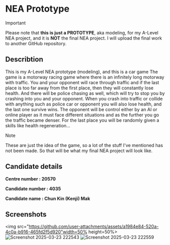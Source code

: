 # NEA Prototype

> [!IMPORTANT]  
> Please note that **this is just a PROTOTYPE**, aka modeling, for my A-Level NEA project, and it is **NOT** the final NEA project. I will upload the final work to another GitHub repository.

## Describtion

This is my A-Level NEA prototype (modeling), and this is a car game 
The game is a motorway racing game where there is an infinitely long motorway with traffic. You and your opponent will race through traffic and if the last place is too far away from the first place, then they will constantly lose health. And there will be police chasing as well, which will try to stop you by crashing into you and your opponent. When you crash into traffic or collide with anything such as police car or opponent you will also lose health, and the last one survive wins. The opponent will be control either by an AI or online player as it must face different situations and as the further you go the traffic became denser. For the last place you will be randomly given a skills like health regeneration…

> [!NOTE]  
> These are just the idea of the game, so a lot of the stuff I've mentioned has not been made. So that will be what my final NEA project will look like.



## Candidate details

**Centre number : 20570**

**Candidate number : 4035**

**Candidate name : Chun Kin (Kenji) Mak**




## Screenshots

<img src="https://github.com/user-attachments/assets/a1984e84-520a-4c0a-b916-465fd2f5d920"width=50% height=50%>
![Screenshot 2025-03-23 222543](https://github.com/user-attachments/assets/6b9b970d-6175-4786-b2dd-3c2f16dddedb)
![Screenshot 2025-03-23 222559](https://github.com/user-attachments/assets/42962336-78e6-47bc-a632-af864a7cf839)
